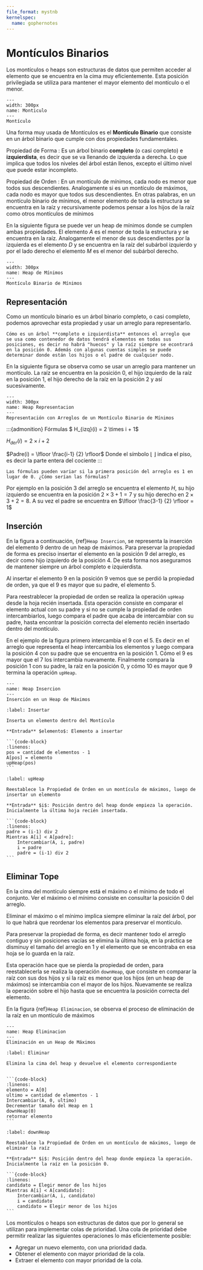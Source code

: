 ```yaml
---
file_format: mystnb
kernelspec:
  name: gophernotes
---
```


# Montículos Binarios

Los montículos o heaps son estructuras de datos que permiten acceder al elemento que se encuentra en la cima muy eficientemente. Esta posición privilegiada se utiliza para mantener el mayor elemento del montículo o el menor.

```{figure} ../assets/images/HeapRopa.svg
---
width: 300px
name: Monticulo
---
Montículo
```

Una forma muy usada de Montículos es el **Montículo Binario** que consiste en un árbol binario que cumple con dos propiedades fundamentales.

Propiedad de Forma
: Es un árbol binario **completo** (o casi completo) e **izquierdista**, es decir que se va llenando de izquierda a derecha. Lo que implica que todos los niveles del árbol están llenos, excepto el último nivel que puede estar incompleto.

Propiedad de Orden
: En un montículo de mínimos, cada nodo es menor que todos sus descendientes. Analogamente si es un montículo de máximos, cada nodo es mayor que todos sus descendientes. En otras palabras, en un montículo binario de mínimos, el menor elemento de toda la estructura se encuentra en la raíz y recursivamente podemos pensar a los hijos de la raíz como otros montículos de mínimos

En la siguiente figura se puede ver un heap de mínimos donde se cumplen ambas propiedades. El elemento $A$ es el menor de toda la estructura y se encuentra en la raíz. Analogamente el menor de sus descendientes por la izquierda es el elemento $D$ y se encuentra en la raíz del subárbol izquierdo y por el lado derecho el elemento $M$ es el menor del subárbol derecho.

```{figure} ../assets/images/HeapMinimos.svg
---
width: 300px
name: Heap de Mínimos
---
Montículo Binario de Mínimos
```

## Representación

Como un montículo binario es un árbol binario completo, o casi completo, podemos aprovechar esta propiedad y usar un arreglo para representarlo.

```{note}
Cómo es un árbol **completo e izquierdista** entonces el arreglo que se usa como contenedor de datos tendrá elementos en todas sus posiciones, es decir no habrá "huecos" y la raíz siempre se econtrará en la posición 0. Además con algunas cuentas simples se puede determinar donde están los hijos o el padre de cualquier nodo.
```

En la siguiente figura se observa como se usar un arreglo para mantener un montículo. La raíz se encuentra en la posición 0, el hijo izquierdo de la raíz en la posición 1, el hijo derecho de la raíz en la posición 2 y así sucesivamente.

```{figure} ../assets/images/HeapMinimosRepresentacion.svg
---
width: 300px
name: Heap Representacion
---
Representación con Arreglos de un Montículo Binario de Mínimos
```

:::{admonition} Fórmulas
$ H_{izq}(i) = 2 \times i + 1$

$H_{der}(i) = 2 \times i + 2$

$Padre(i) = \lfloor \frac{i-1} {2} \rfloor$ Donde el símbolo $\lfloor$ $\rfloor$ indica el piso, es decir la parte entera del cociente
:::

```{margin}
Las fórmulas pueden variar si la primera posición del arreglo es 1 en lugar de 0. ¿Cómo serían las fórmulas?
```

Por ejemplo en la posición 3 del arreglo se encuentra el elemento $H$, su hijo izquierdo se encuentra en la posición $2 \times 3 + 1 = 7$ y su hijo derecho en $2 \times 3 + 2 = 8$. A su vez el padre se encuentra en $\lfloor \frac{3-1} {2} \rfloor = 1$

## Inserción

En la figura a continuación, {ref}`Heap Insercion`, se representa la inserción del elemento $9$ dentro de un heap de máximos.
Para preservar la propiedad de forma es preciso insertar el elemento en la posición 9 del arreglo, es decir como hijo izquierdo de la posición 4. De esta forma nos aseguramos de mantener siempre un árbol completo e izquierdista.

Al insertar el elemento $9$ en la posición 9 vemos que se perdió la propiedad de orden, ya que el 9 es mayor que su padre, el elemento $5$.

Para reestrablecer la propiedad de orden se realiza la operación `upHeap` desde la hoja recién insertada. Esta operación consiste en comparar el elemento actual con su padre y si no se cumple la propiedad de orden intercambiarlos, luego compara el padre que acaba de intercambiar con su padre, hasta encontrar la posición correcta del elemento recién insertado dentro del montículo.

En el ejemplo de la figura primero intercambia el 9 con el 5. Es decir en el arreglo que representa el heap intercambia los elementos y luego compara la posición 4 con su padre que se encuentra en la posición 1. Cómo el $9$ es mayor que el $7$ los intercambia nuevamente. Finalmente compara la posición 1 con su padre, la raíz en la posición 0, y cómo $10$ es mayor que $9$ termina la operación `upHeap`.

```{figure} ../assets/images/HeapInsercion.svg
---
name: Heap Insercion
---
Inserción en un Heap de Máximos
```

````{prf:algorithm} Insertar
:label: Insertar

Inserta un elemento dentro del Montículo

**Entrada** $elemento$: Elemento a insertar

```{code-block}
:linenos:
pos = cantidad de elementos - 1
A[pos] = elemento
upHeap(pos)
```
````

````{prf:algorithm} upHeap
:label: upHeap

Reestablece la Propiedad de Orden en un montículo de máximos, luego de insertar un elemento

**Entrada** $i$: Posición dentro del heap donde empieza la operación. Inicialmente la última hoja recién insertada.

```{code-block}
:linenos:
padre = (i-1) div 2
Mientras A[i] < A[padre]:
    Intercambiar(A, i, padre)
    i = padre
    padre = (i-1) div 2
```
````

## Eliminar Tope

En la cima del montículo siempre está el máximo o el mínimo de todo el conjunto. Ver el máximo o el mínimo consiste en consultar la posición 0 del arreglo.

Eliminar el máximo o el mínimo implica siempre eliminar la raíz del árbol, por lo que habrá que reordenar los elementos para preservar el montículo.

Para preservar la propiedad de forma, es decir mantener todo el arreglo contiguo y sin posiciones vacías se elimina la última hoja, en la práctica se disminuy el tamaño del arreglo en 1 y el elemento que se encontraba en esa hoja se lo guarda en la raíz.

Esta operación hace que se pierda la propiedad de orden, para reestablecerla se realiza la operación `downHeap`, que consiste en comparar la raíz con sus dos hijos y si la raíz es menor que los hijos (en un heap de máximos) se intercambia con el mayor de los hijos. Nuevamente se realiza la operación sobre el hijo hasta que se encuentra la posición correcta del elemento.

En la figura {ref}`Heap Eliminacion`, se observa el proceso de eliminación de la raíz en un montículo de máximos

```{figure} ../assets/images/HeapEliminacion.svg
---
name: Heap Eliminacion
---
Eliminación en un Heap de Máximos
```

````{prf:algorithm} Eliminar
:label: Eliminar

Elimina la cima del heap y devuelve el elemento correspondiente


```{code-block}
:linenos:
elemento = A[0]
ultimo = cantidad de elementos - 1
Intercambiar(A, 0, ultimo)
Decrementar tamaño del Heap en 1
downHeap(0)
retornar elemento
```
````

````{prf:algorithm} downHeap
:label: downHeap

Reestablece la Propiedad de Orden en un montículo de máximos, luego de eliminar la raíz

**Entrada** $i$: Posición dentro del heap donde empieza la operación. Inicialmente la raíz en la posición 0.

```{code-block}
:linenos:
candidato = Elegir menor de los hijos
Mientras A[i] < A[candidato]:
    Intercambiar(A, i, candidato)
    i = candidato
    candidato = Elegir menor de los hijos
```
````

Los montículos o heaps son estructuras de datos que por lo general se utilizan para implementar colas de prioridad. Una cola de prioridad debe permitir realizar las siguientes operaciones lo más eficientemente posible:

- Agregar un nuevo elemento, con una prioridad dada.
- Obtener el elemento con mayor prioridad de la cola.
- Extraer el elemento con mayor prioridad de la cola.
